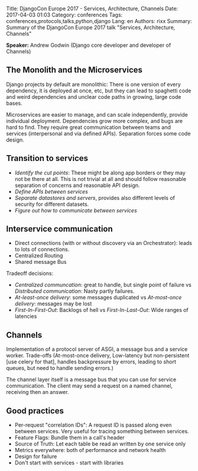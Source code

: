 Title: DjangoCon Europe 2017 - Services, Architecture, Channels
Date:   2017-04-03 01:03
Category: conferences
Tags: conferences,protocols,talks,python,django
Lang: en
Authors: rixx
Summary: Summary of the DjangoCon Europe 2017 talk "Services, Architecture, Channels"

**Speaker:** Andrew Godwin (Django core developer and developer of Channels)

## The Monolith and the Microservices

Django projects by default are monolithic: There is one version of every dependency, it is deployed at once, etc, but
they can lead to spaghetti code and weird dependencies and unclear code paths in growing, large code bases.

Microservices are easier to manage, and can scale independently, provide individual deployment. Dependencies grow more
complex, and bugs are hard to find. They require great communication between teams and services (interpersonal and via
defined APIs). Separation forces some code design.

## Transition to services

* *Identify the cut points*: These might be along app borders or they may not be there at all. This is not trivial at all
and should follow reasonable separation of concerns and reasonable API design.
* *Define APIs between services*
* *Separate datastores and servers*, provides also different levels of security for different datasets.
* *Figure out how to communicate between services*

## Interservice communication

* Direct connections (with or without discovery via an Orchestrator): leads to lots of connections.
* Centralized Routing
* Shared message Bus

Tradeoff decisions:

* *Centralized communcation*: great to handle, but single point of failure vs *Distributed communication*: Nasty partly failures.
* *At-least-once delivery*: some messages duplicated vs *At-most-once delivery*: messages may be lost
* *First-In-First-Out*: Backlogs of hell vs *First-In-Last-Out*: Wide ranges of latencies

## Channels

Implementation of a protocol server of ASGI, a message bus and a service worker. Trade-offs (At-most-once delivery,
Low-latency but non-persistent [use celery for that], handles backpressure by errors, leading to short queues, but need
to handle sending errors.)

The channel layer itself is a message bus that you can use for service communication.
The client may send a request on a named channel, receiving then an answer.

## Good practices

* Per-request "correlation IDs": A request ID is passed along even between services. Very useful for tracing something between services.
* Feature Flags: Bundle them in a call's header
* Source of Truth: Let each table be read an written by one service only
* Metrics everywhere: both of performance and network health
* Design for failure
* Don't start with services - start with libraries
